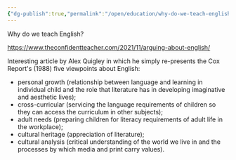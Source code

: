 ```yaml
---
{"dg-publish":true,"permalink":"/open/education/why-do-we-teach-english/","dgHomeLink":true,"dgPassFrontmatter":false}
---
```





Why do we teach English?

https://www.theconfidentteacher.com/2021/11/arguing-about-english/

Interesting article by Alex Quigley in which he simply re-presents the Cox Report's (1988) five viewpoints about English:

- personal growth (relationship between language and learning in individual child and the role that literature has in developing imaginative and aesthetic lives);
- cross-curricular (servicing the language requirements of children so they can access the curriculum in other subjects);
- adult needs (preparing children for literacy requirements of adult life in the workplace);
- cultural heritage (appreciation of literature);
- cultural analysis (critical understanding of the world we live in and the processes by which media and print carry values).



